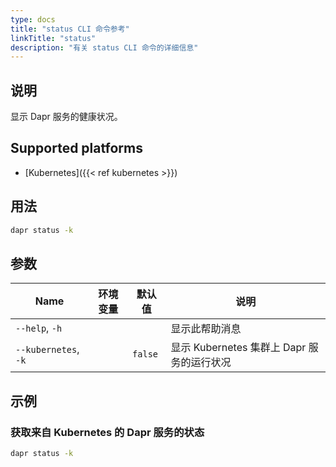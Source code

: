 ```yaml
---
type: docs
title: "status CLI 命令参考"
linkTitle: "status"
description: "有关 status CLI 命令的详细信息"
---
```


## 说明

显示 Dapr 服务的健康状况。

## Supported platforms

- [Kubernetes]({{< ref kubernetes >}})

## 用法

```bash
dapr status -k
```

## 参数

| Name                 | 环境变量 | 默认值     | 说明                             |
| -------------------- | ---- | ------- | ------------------------------ |
| `--help`, `-h`       |      |         | 显示此帮助消息                        |
| `--kubernetes`, `-k` |      | `false` | 显示 Kubernetes 集群上 Dapr 服务的运行状况 |

## 示例

### 获取来自 Kubernetes 的 Dapr 服务的状态
```bash
dapr status -k
```
